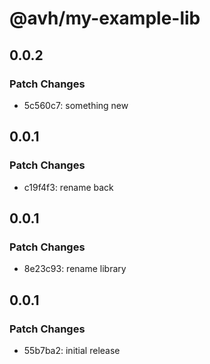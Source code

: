 # @avh/my-example-lib

## 0.0.2

### Patch Changes

- 5c560c7: something new

## 0.0.1

### Patch Changes

- c19f4f3: rename back

## 0.0.1

### Patch Changes

- 8e23c93: rename library

## 0.0.1

### Patch Changes

- 55b7ba2: initial release
